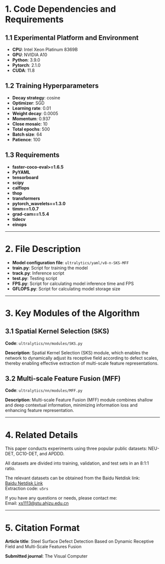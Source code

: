 # 1. Code Dependencies and Requirements

## 1.1 Experimental Platform and Environment

- **CPU**: Intel Xeon Platinum 8369B 
- **GPU**: NVIDIA A10  
- **Python**: 3.9.0
- **Pytorch**: 2.1.0
- **CUDA**: 11.8 

## 1.2 Training Hyperparameters

- **Decay strategy**: cosine  
- **Optimizer**: SGD  
- **Learning rate**: 0.01
- **Weight decay**: 0.0005
- **Momentum**: 0.937
- **Close mosaic**: 10 
- **Total epochs**: 500  
- **Batch size**: 64
- **Patience**: 100 

## 1.3 Requirements

- **faster-coco-eval>=1.6.5**
- **PyYAML**
- **tensorboard**
- **scipy**
- **calflops**
- **thop**
- **transformers**
- **pytorch_wavelets==1.3.0**
- **timm==1.0.7**
- **grad-cam==1.5.4**
- **tidecv**
- **einops**

---

# 2. File Description

- **Model configuration file**: `ultralytics/yaml/v8-n-SKS-MFF`  
- **train.py**: Script for training the model  
- **track.py**: Inference script  
- **test.py**: Testing script
- **FPS.py**: Script for calculating model inference time and FPS  
- **GFLOPS.py**: Script for calculating model storage size  

---

# 3. Key Modules of the Algorithm

## 3.1 Spatial Kernel Selection (SKS)

**Code**: `ultralytics/nn/modules/SKS.py`

**Description**: Spatial Kernel Selection (SKS) module, which enables the network to dynamically adjust its receptive field according to defect scales, thereby enabling effective extraction of multi-scale feature representations. 

## 3.2 Multi-scale Feature Fusion (MFF)

**Code**: `ultralytics/nn/modules/MFF.py`

**Description**: Multi-scale Feature Fusion (MFF) module combines shallow and deep contextual information, minimizing information loss and enhancing feature representation.  

---

# 4. Related Details

This paper conducts experiments using three popular public datasets: NEU-DET, GC10-DET, and APDDD. 

All datasets are divided into training, validation, and test sets in an 8:1:1 ratio. 

The relevant datasets can be obtained from the Baidu Netdisk link:  
[Baidu Netdisk Link](https://pan.baidu.com/s/1vROCvEXNuEyt3P8PnneYPQ)  
Extraction code: `u5rs`  

If you have any questions or needs, please contact me:  
Email: [xs1113@stu.ahjzu.edu.cn](mailto:xs1113@stu.ahjzu.edu.cn)  

---

# 5. Citation Format

**Article title**: Steel Surface Defect Detection Based on Dynamic Receptive Field and Multi-Scale Features Fusion

**Submitted journal**: The Visual Computer